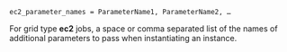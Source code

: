     ec2_parameter_names = ParameterName1, ParameterName2, …

For grid type **ec2** jobs, a space or comma separated list of the names
of additional parameters to pass when instantiating an instance.
